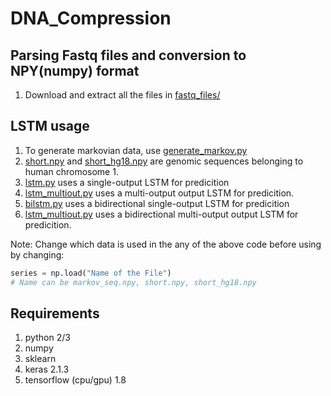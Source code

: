 # DNA_Compression

## Parsing Fastq files and conversion to NPY(numpy) format
1. Download and extract all the files in [fastq_files/](fastq_files/)

## LSTM usage
1. To generate markovian data, use [generate_markov.py](generate_markov.py)
2. [short.npy](short.npy) and [short_hg18.npy](short_hg18.npy) are genomic sequences belonging to human chromosome 1.
3. [lstm.py](lstm.py) uses a single-output LSTM for predicition
4. [lstm_multiout.py](lstm_multiout.py) uses a multi-output output LSTM for predicition.
5. [bilstm.py](bilstm.py) uses a bidirectional single-output LSTM for predicition
6. [lstm_multiout.py](lstm_multiout.py) uses a bidirectional multi-output output LSTM for predicition.

Note: Change which data is used in the any of the above code before using by changing:
```python
series = np.load("Name of the File")
# Name can be markov_seq.npy, short.npy, short_hg18.npy
```
## Requirements
1. python 2/3
2. numpy
3. sklearn
4. keras 2.1.3
5. tensorflow (cpu/gpu) 1.8

